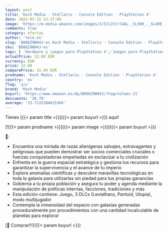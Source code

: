 ```yaml
---
layout: post
title: 'Koch Media - Stellaris - Console Edition - PlayStation 4'
date: 2022-03-15 23:37:09
image: 'https://m.media-amazon.com/images/I/51lJCC+lGAL._SL500_._SL400_.jpg'
comments: true
category: ofertas
author: 'tole.es'
slug: 'B086Z9W94J-es Koch Media - Stellaris - Console Edition - PlayStation 4'
sku: 'B086Z9W94J-es'
tags: [ 'Hardware y juegos para PlayStation 4','Juegos para PlayStation 4','Videojuegos','koch media','playstation', ]
actualPrice: 12.68 EUR
currency: EUR
price: 12.68
comparePrice: 15.99 EUR
prodname: 'Koch Media - Stellaris - Console Edition - PlayStation 4'
country: 'es'
flag: '🇪🇸'
brand: 'Koch Media'
buyurl: 'https://www.amazon.es/dp/B086Z9W94J/?tag=tolees-21'
descuento: '20.70'
average: '23.7115384615384'
---
```


Tienes [{{< param title >}}]({{< param buyurl >}}) aqui!

[![{{< param prodname >}}]({{< param image >}})]({{< param buyurl >}})

🔎:

- Encuentra una miríada de razas alienígenas salvajes, extravagantes y peligrosas que pueden demostrar ser socios comerciales cruciales o fuerzas conquistadoras empeñadas en esclavizar a tu civilización
- Enfrenta en la guerra espacial estratégica y gestiona tus recursos para garantizar la supervivencia y el avance de tu imperio
- Explora anomalías científicas y descubre maravillas tecnológicas en toda la galaxia para utilizarlas sin piedad para tus propias ganancias
- Gobierna a tu propia población y asegura tu poder y agenda mediante la manipulación de políticas internas, facciones, tradiciones y más
- Esta edición contiene: Juego, 3 DLCs (Leviathans, Pantoid, Utopia), modo multijugador
- Contempla la inmensidad del espacio con galaxias generadas proceduralmente por procedimientos con una cantidad incalculable de planetas para explorar

[🛒 Comprar!!!]({{< param buyurl >}})

